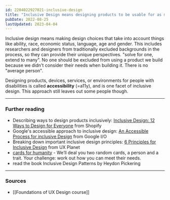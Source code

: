 ```yaml
---
id: 2204022927021-inclusive-design
title: "Inclusive Design means designing products to be usable for as many people as possible"
pubDate: 2022-08-25
lastUpdated: 2023-04-04
---
```


Inclusive design means making design choices that take into account things like ability, race, economic status, language, age and gender. This includes researchers and designers from traditionally excluded backgrounds in the process, so they can provide their unique perspectives. "solve for one, extend to many". No one should be excluded from using a product we build because we didn't consider their needs when building it. There is no "average person".

Designing products, devices, services, or environments for people with disabilities is called **accessibility** (=a11y), and is one facet of inclusive design. This approach still leaves out some people though.

---

### Further reading

- Describing ways to design products inclusively: [Inclusive Design: 12 Ways to Design for Everyone](https://www.shopify.com/partners/blog/inclusive-design) from Shopify
- Google's accessible approach to inclusive design: [An Accessible Process for inclusive Design](https://www.youtube.com/watch?v=TAzkrXTGEOM) from Google I/O
- Breaking down important inclusive design principles: [6 Principles for Inclusive Design](https://uxplanet.org/6-principles-for-inclusive-design-3e9867f7f63e) from UX Planet
- [cards for humanity](https://cardsforhumanity.idean.com/) - We’ll deal you two random cards, a person and a trait. Your challenge: work out how you can meet their needs.
- read the book Inclusive Design Patterns by Heydon Pickering

---

### Sources

- [[Foundations of UX Design course]]
